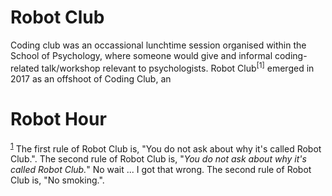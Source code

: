 # Robot Club

Coding club was an occassional lunchtime session organised within the School of Psychology, where someone would give and informal coding-related talk/workshop relevant to psychologists.  Robot Club<a name="note1"><sup>[1]</sup></a> emerged in 2017 as an offshoot of Coding Club, an

# Robot Hour

<sup>[1](#note1)</sup> The first rule of Robot Club is, "You do not ask about why it's called Robot Club.".  The second rule of Robot Club is, "*You do not ask about why it's called Robot Club.*"  No wait ... I got that wrong.  The second rule of Robot Club is, "No smoking.".

